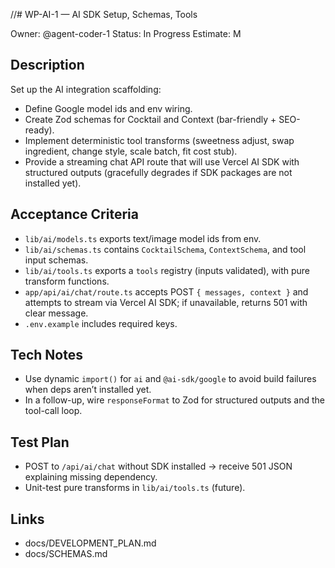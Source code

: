 //# WP-AI-1 — AI SDK Setup, Schemas, Tools

Owner: @agent-coder-1
Status: In Progress
Estimate: M

## Description
Set up the AI integration scaffolding:
- Define Google model ids and env wiring.
- Create Zod schemas for Cocktail and Context (bar-friendly + SEO-ready).
- Implement deterministic tool transforms (sweetness adjust, swap ingredient, change style, scale batch, fit cost stub).
- Provide a streaming chat API route that will use Vercel AI SDK with structured outputs (gracefully degrades if SDK packages are not installed yet).

## Acceptance Criteria
- `lib/ai/models.ts` exports text/image model ids from env.
- `lib/ai/schemas.ts` contains `CocktailSchema`, `ContextSchema`, and tool input schemas.
- `lib/ai/tools.ts` exports a `tools` registry (inputs validated), with pure transform functions.
- `app/api/ai/chat/route.ts` accepts POST `{ messages, context }` and attempts to stream via Vercel AI SDK; if unavailable, returns 501 with clear message.
- `.env.example` includes required keys.

## Tech Notes
- Use dynamic `import()` for `ai` and `@ai-sdk/google` to avoid build failures when deps aren’t installed yet.
- In a follow-up, wire `responseFormat` to Zod for structured outputs and the tool-call loop.

## Test Plan
- POST to `/api/ai/chat` without SDK installed → receive 501 JSON explaining missing dependency.
- Unit-test pure transforms in `lib/ai/tools.ts` (future).

## Links
- docs/DEVELOPMENT_PLAN.md
- docs/SCHEMAS.md
